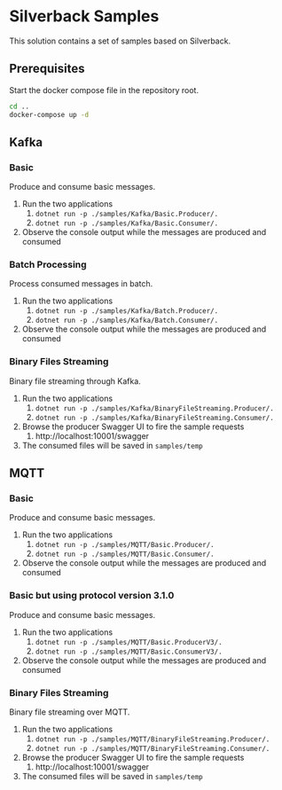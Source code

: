 # Silverback Samples

This solution contains a set of samples based on Silverback.

## Prerequisites

Start the docker compose file in the repository root.

```bash
cd ..
docker-compose up -d 
```

## Kafka

### Basic

Produce and consume basic messages.

1. Run the two applications
    1. `dotnet run -p ./samples/Kafka/Basic.Producer/.` 
    1. `dotnet run -p ./samples/Kafka/Basic.Consumer/.`
1. Observe the console output while the messages are produced and consumed

### Batch Processing

Process consumed messages in batch.

1. Run the two applications
    1. `dotnet run -p ./samples/Kafka/Batch.Producer/.`
    1. `dotnet run -p ./samples/Kafka/Batch.Consumer/.`
1. Observe the console output while the messages are produced and consumed

### Binary Files Streaming

Binary file streaming through Kafka.

1. Run the two applications
    1. `dotnet run -p ./samples/Kafka/BinaryFileStreaming.Producer/.` 
    1. `dotnet run -p ./samples/Kafka/BinaryFileStreaming.Consumer/.`
1. Browse the producer Swagger UI to fire the sample requests
    1. http://localhost:10001/swagger
1. The consumed files will be saved in `samples/temp` 

## MQTT

### Basic

Produce and consume basic messages.

1. Run the two applications
    1. `dotnet run -p ./samples/MQTT/Basic.Producer/.`
    1. `dotnet run -p ./samples/MQTT/Basic.Consumer/.`
1. Observe the console output while the messages are produced and consumed

### Basic but using protocol version 3.1.0

Produce and consume basic messages.

1. Run the two applications
    1. `dotnet run -p ./samples/MQTT/Basic.ProducerV3/.`
    1. `dotnet run -p ./samples/MQTT/Basic.ConsumerV3/.`
1. Observe the console output while the messages are produced and consumed

### Binary Files Streaming

Binary file streaming over MQTT.

1. Run the two applications
    1. `dotnet run -p ./samples/MQTT/BinaryFileStreaming.Producer/.`
    1. `dotnet run -p ./samples/MQTT/BinaryFileStreaming.Consumer/.`
1. Browse the producer Swagger UI to fire the sample requests
    1. http://localhost:10001/swagger
1. The consumed files will be saved in `samples/temp` 
